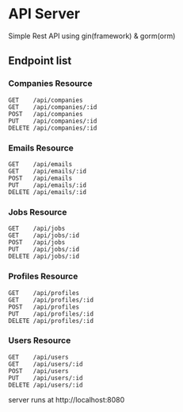 # API Server

Simple Rest API using gin(framework) & gorm(orm)

## Endpoint list

### Companies Resource

```
GET    /api/companies
GET    /api/companies/:id
POST   /api/companies
PUT    /api/companies/:id
DELETE /api/companies/:id
```

### Emails Resource

```
GET    /api/emails
GET    /api/emails/:id
POST   /api/emails
PUT    /api/emails/:id
DELETE /api/emails/:id
```

### Jobs Resource

```
GET    /api/jobs
GET    /api/jobs/:id
POST   /api/jobs
PUT    /api/jobs/:id
DELETE /api/jobs/:id
```

### Profiles Resource

```
GET    /api/profiles
GET    /api/profiles/:id
POST   /api/profiles
PUT    /api/profiles/:id
DELETE /api/profiles/:id
```

### Users Resource

```
GET    /api/users
GET    /api/users/:id
POST   /api/users
PUT    /api/users/:id
DELETE /api/users/:id
```

server runs at http://localhost:8080
